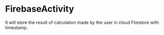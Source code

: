 # FirebaseActivity
It will store the result of calculation made by the user in cloud Firestore with timestamp.
